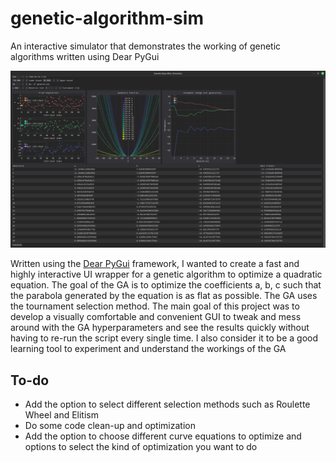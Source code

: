 # genetic-algorithm-sim
An interactive simulator that demonstrates the working of genetic algorithms written using Dear PyGui

![Genetic Algorithm Simulator](sim-ga.png)

Written using the [Dear PyGui](https://github.com/hoffstadt/DearPyGui) framework, I wanted to create a fast and highly interactive UI wrapper for a genetic algorithm to optimize a quadratic equation. The goal of the GA is to optimize the coefficients a, b, c such that the parabola generated by the equation is as flat as possible. The GA uses the tournament selection method.
The main goal of this project was to develop a visually comfortable and convenient GUI to tweak and mess around with the GA hyperparameters and see the results quickly without having to re-run the script every single time. I also consider it to be a good learning tool to experiment and understand the workings of the GA

## To-do
- Add the option to select different selection methods such as Roulette Wheel and Elitism
- Do some code clean-up and optimization
- Add the option to choose different curve equations to optimize and options to select the kind of optimization you want to do
